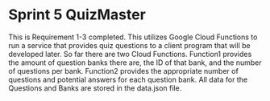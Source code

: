 # Sprint 5 QuizMaster

<p>This is Requirement 1-3 completed. This utilizes Google Cloud Functions to run a service that provides quiz questions 
to a client program that will be developed later. So far there are two Cloud Functions. Function1 provides the
amount of question banks there are, the ID of that bank, and the number of questions per bank. Function2 provides the 
appropriate number of questions and potential answers for each question bank. All data for the Questions and Banks are stored
in the data.json file.</p>

